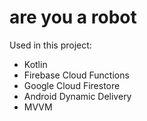 # are you a robot
Used in this project:</br>
  * Kotlin</br>
  * Firebase Cloud Functions</br> 
  * Google Cloud Firestore</br>
  * Android Dynamic Delivery
  * MVVM
